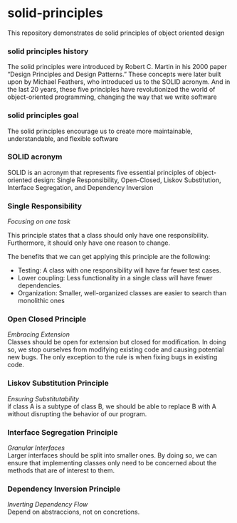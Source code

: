 # solid-principles
This repository demonstrates de solid principles of object oriented design
### solid principles history
The solid principles were introduced by Robert C. Martin in his 2000 paper “Design Principles and Design Patterns.” These concepts were later built upon by Michael Feathers, who introduced us to the SOLID acronym. And in the last 20 years, these five principles have revolutionized the world of object-oriented programming, changing the way that we write software
### solid principles goal
The solid principles encourage us to create more maintainable, understandable, and flexible software
### SOLID acronym
SOLID is an acronym that represents five essential principles of object-oriented design: 
Single Responsibility, Open-Closed, Liskov Substitution, Interface Segregation, and Dependency Inversion
### Single Responsibility 
<em>Focusing on one task</em><br/>

This principle states that a class should only have one responsibility. Furthermore, it should only have one reason to change.<br/>

The benefits that we can get applying this principle are the following:<br/>
<ul>
<li>Testing: A class with one responsibility will have far fewer test cases.</li>

<li>Lower coupling: Less functionality in a single class will have fewer dependencies.</li>

<li>Organization: Smaller, well-organized classes are easier to search than monolithic ones</li>
</ul>

### Open Closed Principle
<em>Embracing Extension</em><br/>
Classes should be open for extension but closed for modification. 
In doing so, we stop ourselves from modifying existing code and causing potential new bugs.
The only exception to the rule is when fixing bugs in existing code.
### Liskov Substitution Principle
<em>Ensuring Substitutability</em><br/>
if class A is a subtype of class B, we should be able to replace B with A without disrupting the behavior of our program.
### Interface Segregation Principle
<em>Granular Interfaces</em><br/>
Larger interfaces should be split into smaller ones. By doing so, we can ensure that implementing classes only need to be concerned about the methods that are of interest to them.
### Dependency Inversion Principle
<em>Inverting Dependency Flow</em><br/>
Depend on abstraccions, not on concretions.




